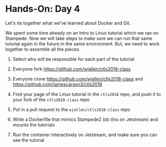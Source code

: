 # Hands-On: Day 4

Let's tie together what we've learned about Docker and Git.

We spent some time already on an Intro to Linux tutorial which we ran on Stampede. Now we will take steps to make sure we can run that same tutorial again in the future in the same environment. But, we need to work together to assemble all the pieces.


1. Select who will be responsible for each part of the tutorial

2. Everyone fork https://github.com/wjallen/ctls2018-class

3. Everyone clone https://github.com/wjallen/ctls2018-class and https://github.com/jamescarson3/ctls2018

4. Find your page of the Linux tutorial in the `ctls2018` repo, and push it to your fork of the `ctls2018-class` repo

5. Put in a pull request to the `wjallen/ctls2018-class` repo

6. Write a Dockerfile that mimics Stampede2 (do this on Jetstream) and mounts the tutorials

7. Run the container interactively on Jetstream, and make sure you can see the tutorial



